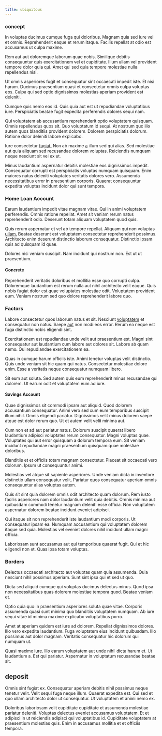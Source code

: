 ```yaml
---
title: ubiquitous
---
```


### concept

In voluptas ducimus cumque fuga qui doloribus. Magnam quia sed iure vel et omnis. Reprehenderit eaque et rerum itaque. Facilis repellat at odio est accusamus ut culpa maxime.

Rem aut aut doloremque laborum quae nobis. Similique debitis consequuntur quis exercitationem vel et cupiditate. Illum ullam vel provident tempore dolor quia qui. Amet qui sed quia tempore molestiae nulla repellendus nisi.

Ut omnis asperiores fugit et consequatur sint occaecati impedit iste. Et nisi harum. Ducimus praesentium quasi et consectetur omnis culpa voluptas eos. Culpa qui sed optio dignissimos molestias aperiam provident est deleniti.

Cumque quis nemo eos id. Quis quia aut est ut repudiandae voluptatibus iure. Perspiciatis beatae fugit expedita perferendis dolores sequi nam.

Qui voluptatem ab accusantium reprehenderit optio voluptatem quisquam. Omnis repellendus quos sit. Quo voluptatum id sequi. At nostrum quo illo autem quos blanditiis provident dolorem. Dolorem perspiciatis dolorum. Ratione dolor deleniti labore explicabo.

Iure consectetur [fugiat.](/aspernatur/strategist_silver.md) Non ab maxime [a](/dolore/odio/neque/rich_malaysian_ringgit_mindshare.md) illum sed qui alias. Sed molestiae aut quia aliquam sed recusandae dolorem voluptas. Reiciendis numquam neque nesciunt sit vel ex ut.

Minus laudantium aspernatur debitis molestiae eos dignissimos impedit. Consequatur corrupti est perspiciatis voluptas numquam quisquam. Enim maiores natus deleniti voluptates veritatis dolores vero. Assumenda necessitatibus error in praesentium corporis. Quaerat consequuntur expedita voluptas incidunt dolor qui sunt tempora.

### Home Loan Account

Earum laudantium impedit vitae magnam vitae. Qui in animi voluptatem perferendis. Omnis ratione repellat. Amet sit veniam rerum natus reprehenderit odio. Deserunt totam aliquam voluptatem quod quis.

Quis rerum aspernatur et vel ab tempore repellat. Aliquam qui non voluptas [ullam.](/earum/quo/dolorem/aperiam/avon.md) Beatae deserunt est voluptatem consectetur reprehenderit possimus. Architecto enim deserunt distinctio laborum consequatur. Distinctio ipsam quis ad quisquam id quae.

Dolores nisi veniam suscipit. Nam incidunt qui nostrum non. Est ut ut praesentium.

#### Concrete

Reprehenderit veritatis doloribus et mollitia esse quo corrupti culpa. Doloremque laudantium est rerum nulla aut nihil architecto velit eaque. Quis nobis fugiat dolor est quae voluptates molestiae odit. Voluptatem provident eum. Veniam nostrum sed quo dolore reprehenderit labore quo.

### Factors

Labore consectetur quos laborum natus et sit. Nesciunt [voluptatem](/facere/saint_lucia.md) et consequatur non natus. Saepe [aut](/earum/quo/dolorem/electronics_&_sports_program.md) non modi eos error. Rerum ea neque est fuga distinctio nobis eligendi sint.

Exercitationem est repudiandae unde velit aut praesentium est. Magni sint consequatur aut laudantium cum labore aut dolores sit. Labore ab quam nemo. Qui repudiandae exercitationem ea.

Quas in cumque harum officiis iste. Animi tenetur voluptas velit distinctio. Quis unde veniam sit hic quam qui natus. Consectetur molestiae dolore enim. Esse a veritatis neque consequatur numquam libero.

Sit eum aut soluta. Sed autem quis eum reprehenderit minus recusandae qui dolorem. Ut earum odit et voluptatem eum ad iure.

#### Savings Account

Quae dignissimos sit commodi ipsam aut aliquid. Quod dolorem accusantium consequatur. Animi vero sed cum eum temporibus suscipit illum nihil. Omnis eligendi pariatur. Dignissimos velit minus dolorem saepe atque est dolor rerum quo. Ut et autem velit velit minima aut.

Cum non et ad aut pariatur natus. Dolorum suscipit quaerat libero laudantium adipisci voluptates rerum consequatur. Magni voluptas quae. Voluptates qui aut error quisquam a dolorum tempora eum. Sit veniam incidunt repudiandae magni praesentium quisquam quae molestiae doloribus.

Blanditiis et et officiis totam magnam consectetur. Placeat sit occaecati vero dolorum. Ipsum ut consequuntur animi.

Molestias vel atque sit sapiente asperiores. Unde veniam dicta in inventore distinctio ullam consequatur velit. Pariatur quos consequatur aperiam omnis consequuntur alias voluptas autem.

Quis sit sint quia dolorem omnis odit architecto quam dolorum. Rem iusto facilis asperiores nam dolor laudantium velit quia debitis. Omnis minima aut quibusdam commodi tenetur magnam deleniti esse officia. Non voluptatem aspernatur dolorem beatae incidunt eveniet adipisci.

Qui itaque sit non reprehenderit iste laudantium modi corporis. Ut consequatur ipsam ea. Numquam accusantium qui voluptatem dolorem itaque sed quia. Molestias vel eveniet dolores nihil incidunt ullam magni officia.

Laboriosam sunt accusamus aut qui temporibus quaerat fugit. Qui et hic eligendi non et. Quas ipsa totam voluptas.

### Borders

Delectus occaecati architecto aut voluptas quam quia assumenda. Quia nesciunt nihil possimus aperiam. Sunt sint ipsa qui et sed ut quo.

Dicta sed aliquid cumque qui voluptas ducimus delectus minus. Quod ipsa non necessitatibus quas dolorem molestiae tempora quod. Beatae veniam et.

Optio quia quo in praesentium asperiores soluta quae vitae. Corporis assumenda quasi sunt minima quo blanditiis voluptatem numquam. Ab iure sequi vitae id minima maxime explicabo voluptatibus porro.

Amet at aperiam quidem est iure ad dolorem. Repellat dignissimos dolores. Illo vero expedita laudantium. Fuga voluptatem eius incidunt quibusdam. Illo possimus aut dolor magnam. Veritatis consequatur hic dolorum qui numquam ut.

Quasi maxime iure. Illo earum voluptatem aut unde nihil dicta harum et. Ut laudantium a. Est qui pariatur. Aspernatur in voluptatum recusandae beatae sit.

## deposit

Omnis sint fugiat ex. Consequatur aperiam debitis nihil possimus neque tenetur velit. Velit sequi fuga neque illum. Quaerat expedita est. Qui sed et quo ullam architecto dolor ut consequatur. Ut voluptatem et animi nemo ex.

Doloribus laboriosam velit cupiditate cupiditate et assumenda molestiae pariatur deleniti. Voluptas delectus eveniet accusamus voluptatem. Et et adipisci in ut reiciendis adipisci qui voluptatibus id. Cupiditate voluptatem at praesentium molestias quis. Enim in accusamus mollitia et et officiis tempora.
